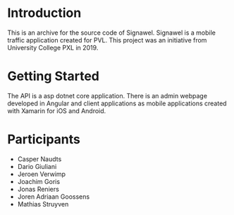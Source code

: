 # Introduction 
This is an archive for the source code of Signawel. Signawel is a mobile traffic application created for PVL. This project was an initiative from University College PXL in 2019.

# Getting Started
The API is a asp dotnet core application. There is an admin webpage developed in Angular and client applications as mobile applications created with Xamarin for iOS and Android.

# Participants
 - Casper Naudts
 - Dario Giuliani
 - Jeroen Verwimp
 - Joachim Goris
 - Jonas Reniers
 - Joren Adriaan Goossens
 - Mathias Struyven